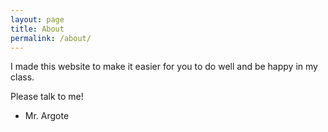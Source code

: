 ```yaml
---
layout: page
title: About
permalink: /about/
---
```


I made this website to make it easier for you to do well and be happy in my class.

Please talk to me!

- Mr. Argote

